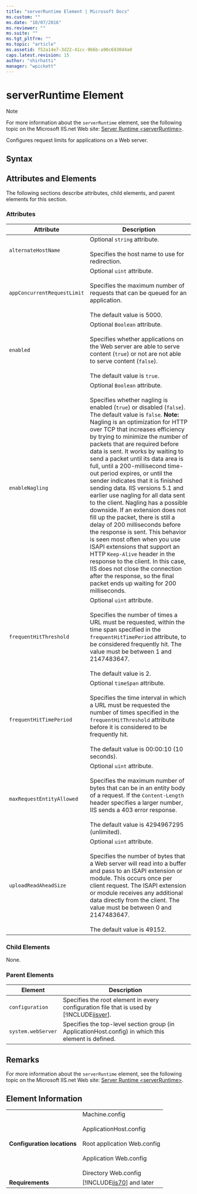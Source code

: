 ```yaml
---
title: "serverRuntime Element | Microsoft Docs"
ms.custom: ""
ms.date: "10/07/2016"
ms.reviewer: ""
ms.suite: ""
ms.tgt_pltfrm: ""
ms.topic: "article"
ms.assetid: f52a14e7-3d22-41cc-966b-a90c6930d4a0
caps.latest.revision: 15
author: "shirhatti"
manager: "wpickett"
---
```

# serverRuntime Element
> [!NOTE]
>  For more information about the `serverRuntime` element, see the following topic on the Microsoft IIS.net Web site: [Server Runtime \<serverRuntime>](http://www.iis.net/ConfigReference/system.webServer/serverRuntime).  
  
 Configures request limits for applications on a Web server.  
  
## Syntax  
  
## Attributes and Elements  
 The following sections describe attributes, child elements, and parent elements for this section.  
  
### Attributes  
  
|Attribute|Description|  
|---------------|-----------------|  
|`alternateHostName`|Optional `string` attribute.<br /><br /> Specifies the host name to use for redirection.|  
|`appConcurrentRequestLimit`|Optional `uint` attribute.<br /><br /> Specifies the maximum number of requests that can be queued for an application.<br /><br /> The default value is 5000.|  
|`enabled`|Optional `Boolean` attribute.<br /><br /> Specifies whether applications on the Web server are able to serve content (`true`) or not are not able to serve content (`false`).<br /><br /> The default value is `true`.|  
|`enableNagling`|Optional `Boolean` attribute.<br /><br /> Specifies whether nagling is enabled (`true`) or disabled (`false`). The default value is `false`. **Note:**  Nagling is an optimization for HTTP over TCP that increases efficiency by trying to minimize the number of packets that are required before data is sent. It works by waiting to send a packet until its data area is full, until a 200-millisecond time-out period expires, or until the sender indicates that it is finished sending data. IIS versions 5.1 and earlier use nagling for all data sent to the client. Nagling has a possible downside. If an extension does not fill up the packet, there is still a delay of 200 milliseconds before the response is sent. This behavior is seen most often when you use ISAPI extensions that support an HTTP `Keep-Alive` header in the response to the client. In this case, IIS does not close the connection after the response, so the final packet ends up waiting for 200 milliseconds.|  
|`frequentHitThreshold`|Optional `uint` attribute.<br /><br /> Specifies the number of times a URL must be requested, within the time span specified in the `frequentHitTimePeriod` attribute, to be considered frequently hit. The value must be between 1 and 2147483647.<br /><br /> The default value is 2.|  
|`frequentHitTimePeriod`|Optional `timeSpan` attribute.<br /><br /> Specifies the time interval in which a URL must be requested the number of times specified in the `frequentHitThreshold` attribute before it is considered to be frequently hit.<br /><br /> The default value is 00:00:10 (10 seconds).|  
|`maxRequestEntityAllowed`|Optional `uint` attribute.<br /><br /> Specifies the maximum number of bytes that can be in an entity body of a request. If the `Content-Length` header specifies a larger number, IIS sends a 403 error response.<br /><br /> The default value is 4294967295 (unlimited).|  
|`uploadReadAheadSize`|Optional `uint` attribute.<br /><br /> Specifies the number of bytes that a Web server will read into a buffer and pass to an ISAPI extension or module. This occurs once per client request. The ISAPI extension or module receives any additional data directly from the client. The value must be between 0 and 2147483647.<br /><br /> The default value is 49152.|  
  
### Child Elements  
 None.  
  
### Parent Elements  
  
|Element|Description|  
|-------------|-----------------|  
|`configuration`|Specifies the root element in every configuration file that is used by [!INCLUDE[iisver](../../reference/admin/includes/iisver-md.md)].|  
|`system.webServer`|Specifies the top-level section group (in ApplicationHost.config) in which this element is defined.|  
  
## Remarks  
 For more information about the `serverRuntime` element, see the following topic on the Microsoft IIS.net Web site: [Server Runtime \<serverRuntime>](http://www.iis.net/ConfigReference/system.webServer/serverRuntime).  
  
## Element Information  
  
|||  
|-|-|  
|**Configuration locations**|Machine.config<br /><br /> ApplicationHost.config<br /><br /> Root application Web.config<br /><br /> Application Web.config<br /><br /> Directory Web.config|  
|**Requirements**|[!INCLUDE[iis70](../../reference/admin/includes/iis70-md.md)] and later|